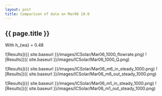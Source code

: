 ```yaml
---
layout: post
title: Comparison of data on Mar06 10.0
---
```

{{ page.title }}
-----------------
With h_{wa} = 0.48

![Results]({{ site.baseurl }}/images/ICSolar/Mar06_1000_flowrate.png) ![Results]({{ site.baseurl }}/images/ICSolar/Mar06_1000_Q.png)

![Results]({{ site.baseurl }}/images/ICSolar/Mar06_m6_in_steady_1000.png) ![Results]({{ site.baseurl }}/images/ICSolar/Mar06_m6_out_steady_1000.png)

![Results]({{ site.baseurl }}/images/ICSolar/Mar06_m1_in_steady_1000.png) ![Results]({{ site.baseurl }}/images/ICSolar/Mar06_m1_out_steady_1000.png)

